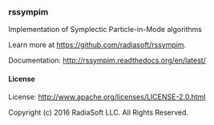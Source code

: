 ### rssympim

Implementation of Symplectic Particle-in-Mode algorithms

Learn more at https://github.com/radiasoft/rssympim.

Documentation: http://rssympim.readthedocs.org/en/latest/

#### License

License: http://www.apache.org/licenses/LICENSE-2.0.html

Copyright (c) 2016 RadiaSoft LLC.  All Rights Reserved.
